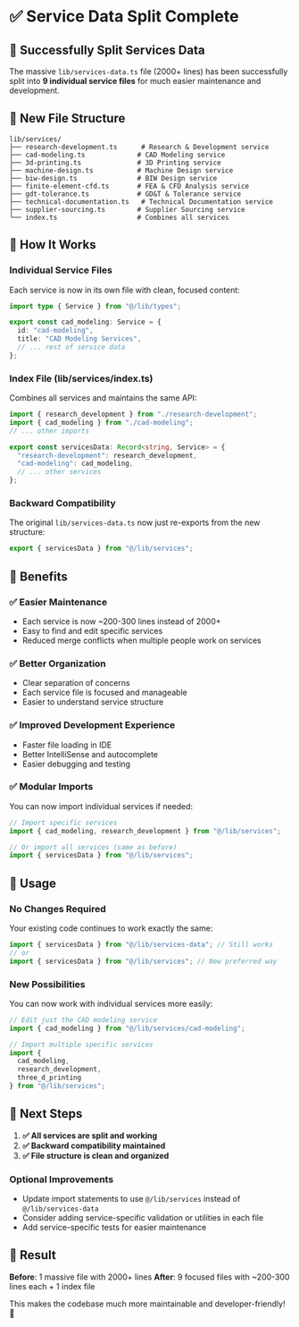 # ✅ Service Data Split Complete

## 🎉 Successfully Split Services Data

The massive `lib/services-data.ts` file (2000+ lines) has been successfully split into **9 individual service files** for much easier maintenance and development.

## 📁 New File Structure

```
lib/services/
├── research-development.ts      # Research & Development service
├── cad-modeling.ts             # CAD Modeling service  
├── 3d-printing.ts              # 3D Printing service
├── machine-design.ts           # Machine Design service
├── biw-design.ts               # BIW Design service
├── finite-element-cfd.ts       # FEA & CFD Analysis service
├── gdt-tolerance.ts            # GD&T & Tolerance service
├── technical-documentation.ts   # Technical Documentation service
├── supplier-sourcing.ts        # Supplier Sourcing service
└── index.ts                    # Combines all services
```

## 🔄 How It Works

### **Individual Service Files**
Each service is now in its own file with clean, focused content:
```typescript
import type { Service } from "@/lib/types";

export const cad_modeling: Service = {
  id: "cad-modeling",
  title: "CAD Modeling Services",
  // ... rest of service data
};
```

### **Index File (lib/services/index.ts)**
Combines all services and maintains the same API:
```typescript
import { research_development } from "./research-development";
import { cad_modeling } from "./cad-modeling";
// ... other imports

export const servicesData: Record<string, Service> = {
  "research-development": research_development,
  "cad-modeling": cad_modeling,
  // ... other services
};
```

### **Backward Compatibility**
The original `lib/services-data.ts` now just re-exports from the new structure:
```typescript
export { servicesData } from "@/lib/services";
```

## 🚀 Benefits

### **✅ Easier Maintenance**
- Each service is now ~200-300 lines instead of 2000+
- Easy to find and edit specific services
- Reduced merge conflicts when multiple people work on services

### **✅ Better Organization** 
- Clear separation of concerns
- Each service file is focused and manageable
- Easier to understand service structure

### **✅ Improved Development Experience**
- Faster file loading in IDE
- Better IntelliSense and autocomplete
- Easier debugging and testing

### **✅ Modular Imports**
You can now import individual services if needed:
```typescript
// Import specific services
import { cad_modeling, research_development } from "@/lib/services";

// Or import all services (same as before)
import { servicesData } from "@/lib/services";
```

## 🔧 Usage

### **No Changes Required**
Your existing code continues to work exactly the same:
```typescript
import { servicesData } from "@/lib/services-data"; // Still works
// or
import { servicesData } from "@/lib/services"; // New preferred way
```

### **New Possibilities**
You can now work with individual services more easily:
```typescript
// Edit just the CAD modeling service
import { cad_modeling } from "@/lib/services/cad-modeling";

// Import multiple specific services
import { 
  cad_modeling, 
  research_development,
  three_d_printing 
} from "@/lib/services";
```

## 📝 Next Steps

1. **✅ All services are split and working**
2. **✅ Backward compatibility maintained** 
3. **✅ File structure is clean and organized**

### **Optional Improvements**
- Update import statements to use `@/lib/services` instead of `@/lib/services-data`
- Consider adding service-specific validation or utilities in each file
- Add service-specific tests for easier maintenance

## 🎯 Result

**Before**: 1 massive file with 2000+ lines
**After**: 9 focused files with ~200-300 lines each + 1 index file

This makes the codebase much more maintainable and developer-friendly! 🚀